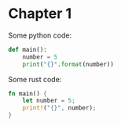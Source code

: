 # Chapter 1

Some python code:

```python
def main():
    number = 5
    print("{}".format(number))
```

Some rust code:

```rust
fn main() {
    let number = 5;
    print!("{}", number);
}
```
